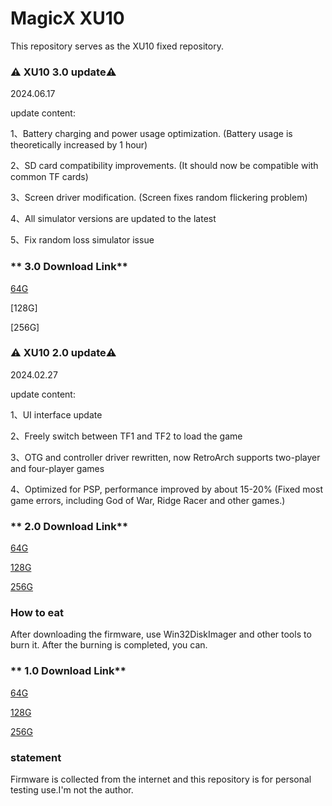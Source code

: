 # MagicX XU10  

This repository serves as the XU10 fixed repository.


### ⚠️ XU10 3.0 update⚠️ ###

2024.06.17

update content:

1、Battery charging and power usage optimization. (Battery usage is theoretically increased by 1 hour)

2、SD card compatibility improvements. (It should now be compatible with common TF cards)

3、Screen driver modification. (Screen fixes random flickering problem)

4、All simulator versions are updated to the latest

5、Fix random loss simulator issue


### ** 3.0 Download Link**

[64G](https://archive.org/download/20240616-xu-10-en-3.0-64-g.img.gz.-001 "64G image")

[128G]

[256G]


### ⚠️ XU10 2.0 update⚠️ ###

2024.02.27

update content:

1、UI interface update

2、Freely switch between TF1 and TF2 to load the game

3、OTG and controller driver rewritten, now RetroArch supports two-player and four-player games

4、Optimized for PSP, performance improved by about 15-20% (Fixed most game errors, including God of War, Ridge Racer and other games.)

### ** 2.0 Download Link**

[64G](https://archive.org/download/20240329-xu-10-en-2.0-64-g.img.gz.-001 "64G image")

[128G](https://archive.org/download/20240329-xu-10-en-2.0-128-g.img.gz.-001 "128G image")

[256G](https://archive.org/download/20240329-xu-10-en-2.0-256-g.img.gz.-001 "256G image")

### **How to eat** ###

After downloading the firmware, use Win32DiskImager and other tools to burn it. After the burning is completed, you can.

### ** 1.0 Download Link**

[64G](https://archive.org/details/20231209-xu-10-64-g.img.gz.-003 "64G image")

[128G](https://archive.org/details/20231209-xu-10-128-g.img.gz.-003 "128G image")

[256G](https://archive.org/details/20231209-xu-10-256-g.img.gz.-001 "256G image")

### **statement**

Firmware is collected from the internet and this repository is for personal testing use.I'm not the author.